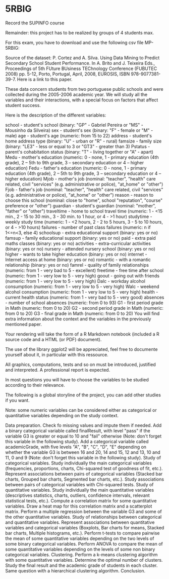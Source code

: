 # 5RBIG

Record the SUPINFO course

Remainder: this project has to be realized by groups of 4 students max.

For this exam, you have to download and use the following csv file MP-5RBIG:

Source of the dataset: P. Cortez and A. Silva. Using Data Mining to Predict Secondary School Student Performance. In A. Brito and J. Teixeira Eds., Proceedings of 5th FUture BUsiness TEChnology Conference (FUBUTEC 2008) pp. 5-12, Porto, Portugal, April, 2008, EUROSIS, ISBN 978-9077381-39-7. Here is a link to this paper.

These data concern students from two portuguese public schools and were collected during the 2005-2006 academic year. We will study all the variables and their interactions, with a special focus on factors that affect student success.

Here is the description of the different variables:

school - student's school (binary: "GP" - Gabriel Pereira or "MS" - Mousinho da Silveira)
sex - student's sex (binary: "F" - female or "M" - male)
age - student's age (numeric: from 15 to 22)
address - student's home address type (binary: "U" - urban or "R" - rural)
famsize - family size (binary: "LE3" - less or equal to 3 or "GT3" - greater than 3)
Pstatus - parent's cohabitation status (binary: "T" - living together or "A" - apart)
Medu - mother's education (numeric: 0 - none, 1 - primary education (4th grade), 2 – 5th to 9th grade, 3 – secondary education or 4 – higher education)
Fedu - father's education (numeric: 0 - none, 1 - primary education (4th grade), 2 – 5th to 9th grade, 3 – secondary education or 4 – higher education)
Mjob - mother's job (nominal: "teacher", "health" care related, civil "services" (e.g. administrative or police), "at_home" or "other")
Fjob - father's job (nominal: "teacher", "health" care related, civil "services" (e.g. administrative or police), "at_home" or "other")
reason - reason to choose this school (nominal: close to "home", school "reputation", "course" preference or "other")
guardian - student's guardian (nominal: "mother", "father" or "other")
traveltime - home to school travel time (numeric: 1 - <15 min., 2 - 15 to 30 min., 3 - 30 min. to 1 hour, or 4 - >1 hour)
studytime - weekly study time (numeric: 1 - <2 hours, 2 - 2 to 5 hours, 3 - 5 to 10 hours, or 4 - >10 hours)
failures - number of past class failures (numeric: n if 1<=n<3, else 4)
schoolsup - extra educational support (binary: yes or no)
famsup - family educational support (binary: yes or no)
paid - extra paid maths classes (binary: yes or no)
activities - extra-curricular activities (binary: yes or no)
nursery - attended nursery school (binary: yes or no)
higher - wants to take higher education (binary: yes or no)
internet - Internet access at home (binary: yes or no)
romantic - with a romantic relationship (binary: yes or no)
famrel - quality of family relationships (numeric: from 1 - very bad to 5 - excellent)
freetime - free time after school (numeric: from 1 - very low to 5 - very high)
goout - going out with friends (numeric: from 1 - very low to 5 - very high)
Dalc - workday alcohol consumption (numeric: from 1 - very low to 5 - very high)
Walc - weekend alcohol consumption (numeric: from 1 - very low to 5 - very high)
health - current health status (numeric: from 1 - very bad to 5 - very good)
absences - number of school absences (numeric: from 0 to 93)
G1 - first period grade in Math (numeric: from 0 to 20)
G2 - second period grade in Math (numeric: from 0 to 20)
G3 - final grade in Math (numeric: from 0 to 20)
You will find extra information about the context and the variables in the previously mentioned paper.

Your rendering will take the form of a R Markdown notebook (included a R source code and a HTML (or PDF) document).

The use of the library ggplot2 will be appreciated, feel free to documente yourself about it, in particular with this ressource.

All graphics, computations, tests and so on must be introduced, justified and interpreted. A professional report is expected.

In most questions you will have to choose the variables to be studied according to their relevance.

The following is a global storyline of the project, you can add other studies if you want.

Note: some numeric variables can be considered either as categorical or quantitative variables depending on the study context.

Data preparation.
Check fo missing values and impute them if needed.
Add a binary categorical variable called finalResult, with level "pass" if the variable G3 is greater or equal to 10 and "fail" otherwise (Note: don't forget this variable in the following study).
Add a categorical variable called academicGrade, with five levels "A", "B", "C", "D", "E" depending on whether the variable G3 is between 16 and 20, 14 and 15, 12 and 13, 10 and 11, 0 and 9 (Note: don't forget this variable in the following study).
Study of categorical variables.
Study individually the main categorical variables (frequencies, proportions, charts, Chi-squared test of goodness of fit, etc.).
Represent associations between pairs of categorical variables (Stacked bar charts, Grouped bar charts, Segmented bar charts, etc.).
Study associations between pairs of categorical variables with Chi-squared tests.
Study of quantitative variables.
Study individually the main quantitative variables (descriptives statistics, charts, outliers, confidence intervals, relevant statistical tests, etc.).
Compute a correlation matrix for some quantitative variables. Draw a heat map for this correlation matrix and a scatterplot matrix.
Perform a multiple regression between the variable G3 and some of the other quantitative variables.
Study of relationships between categorical and quantitative variables.
Represent associations between quantitative variables and categorical variables (Boxplots, Bar charts for means, Stacked bar charts, Multiple histograms, etc.).
Perform t-tests to compare pairwise the mean of some quantitative variables depending on the two levels of some binary categorical variables.
Perform ANOVA to compare the mean of some quantitative variables depending on the levels of some non binary categorical variables.
Clustering.
Perform a k-means clustering algorithm with some quantitative variables. Determine the optimal number of clusters. Study the final result and the academic grade of students in each cluster.
Same question with a hierarchical clustering algorithm.
Conclusion.
